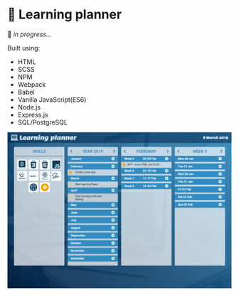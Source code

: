 # :calendar: Learning planner
:pencil: *in progress...*

Built using:
* HTML
* SCSS
* NPM
* Webpack
* Babel
* Vanilla JavaScript(ES6)
* Node.js
* Express.js
* SQL/PostgreSQL



![Planner app](Learning_planner.png)
